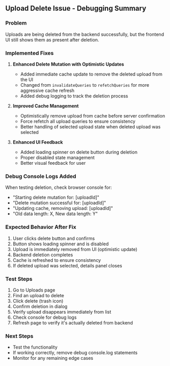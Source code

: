 ## Upload Delete Issue - Debugging Summary

### Problem
Uploads are being deleted from the backend successfully, but the frontend UI still shows them as present after deletion.

### Implemented Fixes

1. **Enhanced Delete Mutation with Optimistic Updates**
   - Added immediate cache update to remove the deleted upload from the UI
   - Changed from `invalidateQueries` to `refetchQueries` for more aggressive cache refresh
   - Added debug logging to track the deletion process

2. **Improved Cache Management**
   - Optimistically remove upload from cache before server confirmation
   - Force refetch all upload queries to ensure consistency
   - Better handling of selected upload state when deleted upload was selected

3. **Enhanced UI Feedback**
   - Added loading spinner on delete button during deletion
   - Proper disabled state management
   - Better visual feedback for user

### Debug Console Logs Added
When testing deletion, check browser console for:
- "Starting delete mutation for: [uploadId]"
- "Delete mutation successful for: [uploadId]"
- "Updating cache, removing upload: [uploadId]"
- "Old data length: X, New data length: Y"

### Expected Behavior After Fix
1. User clicks delete button and confirms
2. Button shows loading spinner and is disabled
3. Upload is immediately removed from UI (optimistic update)
4. Backend deletion completes
5. Cache is refreshed to ensure consistency
6. If deleted upload was selected, details panel closes

### Test Steps
1. Go to Uploads page
2. Find an upload to delete
3. Click delete (trash icon)
4. Confirm deletion in dialog
5. Verify upload disappears immediately from list
6. Check console for debug logs
7. Refresh page to verify it's actually deleted from backend

### Next Steps
- Test the functionality
- If working correctly, remove debug console.log statements
- Monitor for any remaining edge cases
